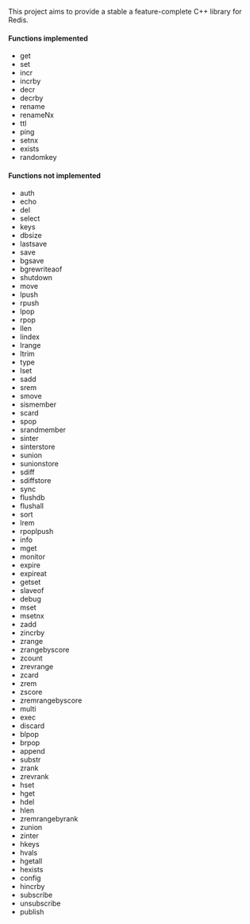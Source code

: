 This project aims to provide a stable a feature-complete C++ library for Redis.

#### Functions implemented

* get
* set
* incr
* incrby
* decr
* decrby
* rename
* renameNx
* ttl
* ping
* setnx
* exists
* randomkey

#### Functions not implemented

* auth
* echo
* del
* select
* keys
* dbsize
* lastsave
* save
* bgsave
* bgrewriteaof
* shutdown
* move
* lpush
* rpush
* lpop
* rpop
* llen
* lindex
* lrange
* ltrim
* type
* lset
* sadd
* srem
* smove
* sismember
* scard
* spop
* srandmember
* sinter
* sinterstore
* sunion
* sunionstore
* sdiff
* sdiffstore
* sync
* flushdb
* flushall
* sort
* lrem
* rpoplpush
* info
* mget
* monitor
* expire
* expireat
* getset
* slaveof
* debug
* mset
* msetnx
* zadd
* zincrby
* zrange
* zrangebyscore
* zcount
* zrevrange
* zcard
* zrem
* zscore
* zremrangebyscore
* multi
* exec
* discard
* blpop
* brpop
* append
* substr
* zrank
* zrevrank
* hset
* hget
* hdel
* hlen
* zremrangebyrank
* zunion
* zinter
* hkeys
* hvals
* hgetall
* hexists
* config
* hincrby
* subscribe
* unsubscribe
* publish
